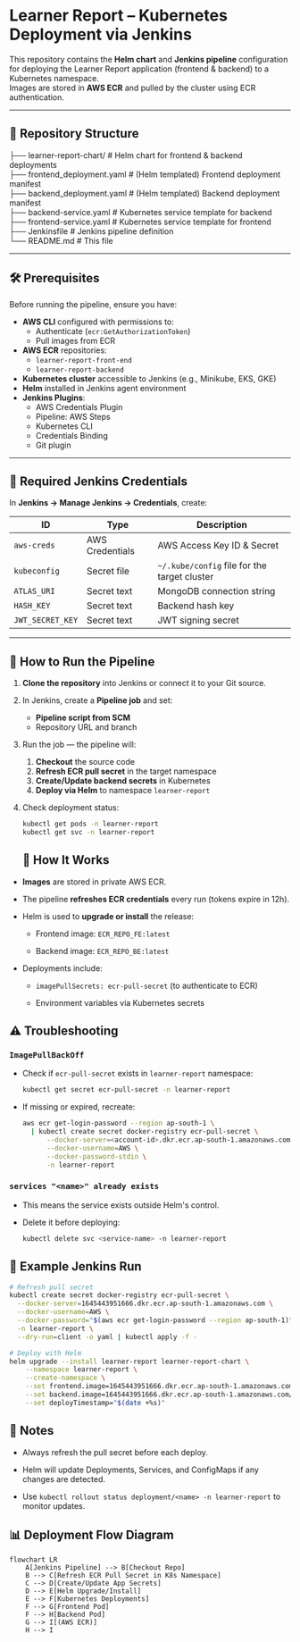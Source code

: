 # Learner Report – Kubernetes Deployment via Jenkins

This repository contains the **Helm chart** and **Jenkins pipeline** configuration for deploying the Learner Report application (frontend & backend) to a Kubernetes namespace.  
Images are stored in **AWS ECR** and pulled by the cluster using ECR authentication.

---

## 📂 Repository Structure
├── learner-report-chart/ # Helm chart for frontend & backend deployments  
├── frontend_deployment.yaml # (Helm templated) Frontend deployment manifest  
├── backend_deployment.yaml # (Helm templated) Backend deployment manifest  
├── backend-service.yaml # Kubernetes service template for backend  
├── frontend-service.yaml # Kubernetes service template for frontend  
├── Jenkinsfile # Jenkins pipeline definition  
└── README.md # This file

---

## 🛠 Prerequisites

Before running the pipeline, ensure you have:

- **AWS CLI** configured with permissions to:
  - Authenticate (`ecr:GetAuthorizationToken`)
  - Pull images from ECR
- **AWS ECR** repositories:
  - `learner-report-front-end`
  - `learner-report-backend`
- **Kubernetes cluster** accessible to Jenkins (e.g., Minikube, EKS, GKE)
- **Helm** installed in Jenkins agent environment
- **Jenkins Plugins**:
  - AWS Credentials Plugin
  - Pipeline: AWS Steps
  - Kubernetes CLI
  - Credentials Binding
  - Git plugin

---

## 🔑 Required Jenkins Credentials

In **Jenkins → Manage Jenkins → Credentials**, create:

| ID                     | Type                              | Description |
|------------------------|-----------------------------------|-------------|
| `aws-creds`            | AWS Credentials                   | AWS Access Key ID & Secret |
| `kubeconfig`           | Secret file                       | `~/.kube/config` file for the target cluster |
| `ATLAS_URI`            | Secret text                       | MongoDB connection string |
| `HASH_KEY`             | Secret text                       | Backend hash key |
| `JWT_SECRET_KEY`       | Secret text                       | JWT signing secret |

---

## 🚀 How to Run the Pipeline

1. **Clone the repository** into Jenkins or connect it to your Git source.
2. In Jenkins, create a **Pipeline job** and set:
   - **Pipeline script from SCM**
   - Repository URL and branch
3. Run the job — the pipeline will:
   1. **Checkout** the source code
   2. **Refresh ECR pull secret** in the target namespace
   3. **Create/Update backend secrets** in Kubernetes
   4. **Deploy via Helm** to namespace `learner-report`
4. Check deployment status:
   ```bash
   kubectl get pods -n learner-report
   kubectl get svc -n learner-report
   ```
   
   ## 🧠 How It Works

-   **Images** are stored in private AWS ECR.
    
-   The pipeline **refreshes ECR credentials** every run (tokens expire in 12h).
    
-   Helm is used to **upgrade or install** the release:
    
    -   Frontend image: `ECR_REPO_FE:latest`
        
    -   Backend image: `ECR_REPO_BE:latest`
        
-   Deployments include:
    
    -   `imagePullSecrets: ecr-pull-secret` (to authenticate to ECR)
        
    -   Environment variables via Kubernetes secrets

## ⚠️ Troubleshooting

### `ImagePullBackOff`

-   Check if `ecr-pull-secret` exists in `learner-report` namespace:
	```bash
	kubectl get secret ecr-pull-secret -n learner-report

	```
- If missing or expired, recreate:

	```bash
	aws ecr get-login-password --region ap-south-1 \
	  | kubectl create secret docker-registry ecr-pull-secret \
	      --docker-server=<account-id>.dkr.ecr.ap-south-1.amazonaws.com \
	      --docker-username=AWS \
	      --docker-password-stdin \
	      -n learner-report
	```
	
### `services "<name>" already exists`

-   This means the service exists outside Helm's control.
    
-   Delete it before deploying:

	```bash
	kubectl delete svc <service-name> -n learner-report
	```
## 📝 Example Jenkins Run
```bash
# Refresh pull secret
kubectl create secret docker-registry ecr-pull-secret \
  --docker-server=1645443951666.dkr.ecr.ap-south-1.amazonaws.com \
  --docker-username=AWS \
  --docker-password="$(aws ecr get-login-password --region ap-south-1)" \
  -n learner-report \
  --dry-run=client -o yaml | kubectl apply -f -

# Deploy with Helm
helm upgrade --install learner-report learner-report-chart \
    --namespace learner-report \
    --create-namespace \
    --set frontend.image=1645443951666.dkr.ecr.ap-south-1.amazonaws.com/learner-report-front-end:latest \
    --set backend.image=1645443951666.dkr.ecr.ap-south-1.amazonaws.com/learner-report-backend:latest \
    --set deployTimestamp="$(date +%s)"
```
## 📌 Notes

-   Always refresh the pull secret before each deploy.
    
-   Helm will update Deployments, Services, and ConfigMaps if any changes are detected.
    
-   Use `kubectl rollout status deployment/<name> -n learner-report` to monitor updates.

## 📊 Deployment Flow Diagram

```mermaid
flowchart LR
    A[Jenkins Pipeline] --> B[Checkout Repo]
    B --> C[Refresh ECR Pull Secret in K8s Namespace]
    C --> D[Create/Update App Secrets]
    D --> E[Helm Upgrade/Install]
    E --> F[Kubernetes Deployments]
    F --> G[Frontend Pod]
    F --> H[Backend Pod]
    G --> I[(AWS ECR)]
    H --> I
```
